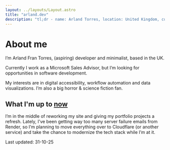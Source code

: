 ```yaml
---
layout: ../layouts/Layout.astro
title: "arland.dev"
description: "tl;dr - name: Arland Torres, location: United Kingdom, current role: Microsoft Sales Advisor, interests: accessibility, automation, all things horror and science fiction"
---
```


# About me

I’m Arland Fran Torres, (aspiring) developer and minimalist, based in the UK.

Currently I work as a Microsoft Sales Advisor, but I’m looking for opportunities in software development.

My interests are in digital accessibility, workflow automation and data visualizations. I’m also a big horror & science fiction fan.

## What I'm up to [now](https://nownownow.com/about)

I’m in the middle of reworking my site and giving my portfolio projects a refresh. Lately, I’ve been getting way too many server failure emails from Render, so I’m planning to move everything over to Cloudflare (or another service) and take the chance to modernize the tech stack while I’m at it.

Last updated: 31-10-25
